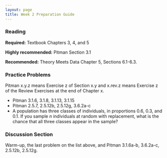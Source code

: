 ```yaml
---
layout: page
title: Week 2 Preparation Guide
---
```


### Reading ###
**Required:** Textbook Chapters 3, 4, and 5

**Highly recommended:** Pitman Section 3.1

**Recommended:** Theory Meets Data Chapter 5, Sections 6.1-6.3.

### Practice Problems ###
Pitman x.y.z means Exercise z of Section x.y and x.rev.z means Exercise z of the Review Exercises at the end of Chapter x.
- Pitman 3.1.6, 3.1.8, 3.1.13, 3.1.15
- Pitman 2.5.7, 2.5.12b, 2.5.12g, 3.6.2a-c
- A population has three classes of individuals, in proportions 0.6, 0.3, and 0.1. If you sample $n$ individuals at random with replacement, what is the chance that all three classes appear in the sample?

### Discussion Section ###
Warm-up, the last problem on the list above, and Pitman 3.1.6a-b, 3.6.2a-c, 2.5.12b, 2.5.12g.



